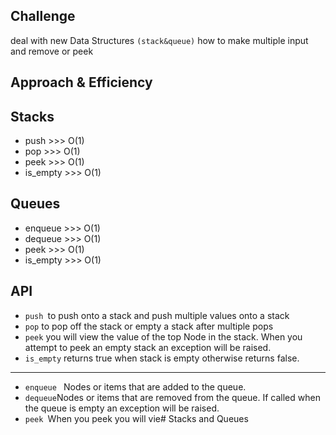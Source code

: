 ## Challenge
deal with new Data Structures `(stack&queue)` how to make multiple input and remove or peek 
## Approach & Efficiency

## Stacks
* push >>> O(1)
* pop >>> O(1)
* peek >>> O(1)
* is_empty >>> O(1)


## Queues
* enqueue >>> O(1)
* dequeue >>> O(1)
* peek >>> O(1)
* is_empty >>> O(1)


## API
- ` push  `to push onto a stack and  push multiple values onto a stack
- `pop` to pop off the stack or empty a stack after multiple pops
- `peek`  you will view the value of the top Node in the stack. When you attempt to peek an empty stack an exception will be raised.
- `is_empty` returns true when stack is empty otherwise returns false.
______________________________________________________________________________
- `enqueue ` Nodes or items that are added to the queue.
- `dequeue`Nodes or items that are removed from the queue. If called when the queue is empty an exception will be raised.
- `peek `When you peek you will vie# Stacks and Queues
